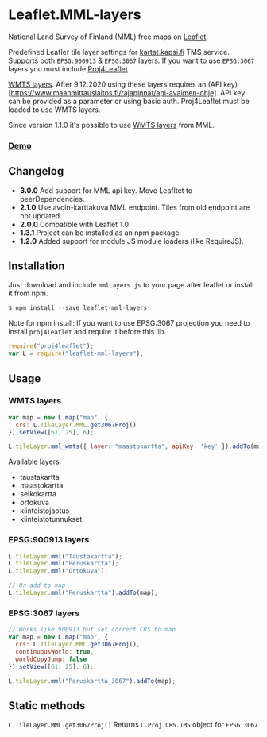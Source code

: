 # Leaflet.MML-layers

National Land Survey of Finland (MML) free maps on [Leaflet](http://leafletjs.com/).

Predefined Leafler tile layer settings for [kartat.kapsi.fi](http://kartat.kapsi.fi/) TMS service. Supports both `EPSG:900913` & `EPSG:3067` layers.
If you want to use `EPSG:3067` layers you must include [Proj4Leaflet](https://github.com/kartena/Proj4Leaflet)

[WMTS layers](https://www.maanmittauslaitos.fi/karttakuvapalvelu). After 9.12.2020 using these layers requires an (API key)[https://www.maanmittauslaitos.fi/rajapinnat/api-avaimen-ohje]. API key can be provided as a parameter or using basic auth.
Proj4Leaflet must be loaded to use WMTS layers.

Since version 1.1.0 it's possible to use [WMTS layers](http://www.maanmittauslaitos.fi/aineistot-palvelut/rajapintapalvelut/paikkatiedon-palvelualustan-pilotti) from MML.

### [Demo](http://jleh.github.io/Leaflet.MML-layers)

## Changelog

- **3.0.0** Add support for MML api key. Move Leafltet to peerDependencies.
- **2.1.0** Use avoin-karttakuva MML endpoint. Tiles from old endpoint are not updated.
- **2.0.0** Compatible with Leaflet 1.0
- **1.3.1** Project can be installed as an npm package.
- **1.2.0** Added support for module JS module loaders (like RequireJS).

## Installation

Just download and include `mmlLayers.js` to your page after leaflet or install it from npm.

```js
$ npm install --save leaflet-mml-layers
```

Note for npm install: If you want to use EPSG:3067 projection you need to install `proj4leaflet`
and require it before this lib.

```js
require("proj4leaflet");
var L = require("leaflet-mml-layers");
```

## Usage

### WMTS layers

```js
var map = new L.map("map", {
  crs: L.TileLayer.MML.get3067Proj()
}).setView([61, 25], 6);

L.tileLayer.mml_wmts({ layer: "maastokartta", apiKey: 'key' }).addTo(map);
```

Available layers:
* taustakartta
* maastokartta
* selkokartta
* ortokuva
* kiinteistojaotus
* kiinteistotunnukset

### EPSG:900913 layers

```js
L.tileLayer.mml("Taustakartta");
L.tileLayer.mml("Peruskartta");
L.tileLayer.mml("Ortokuva");

// Or add to map
L.tileLayer.mml("Peruskartta").addTo(map);
```

### EPSG:3067 layers

```js
// Works like 900913 but set correct CRS to map
var map = new L.map("map", {
  crs: L.TileLayer.MML.get3067Proj(),
  continuousWorld: true,
  worldCopyJump: false
}).setView([61, 25], 6);

L.tileLayer.mml("Peruskartta_3067").addTo(map);
```

## Static methods

`L.TileLayer.MML.get3067Proj()` Returns `L.Proj.CRS.TMS` object for `EPSG:3067`
